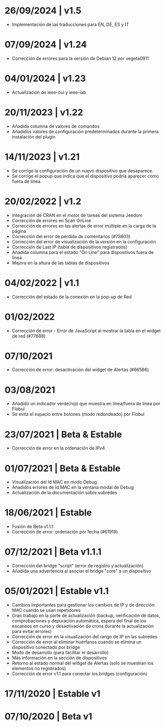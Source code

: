 # 26/09/2024 | v1.5
* Implementación de las traducciones para EN, DE, ES y IT

# 07/09/2024 | v1.24
* Corrección de errores para la versión de Debian 12 por vegeta0911

# 04/01/2024 | v1.23
* Actualización de ieee-oui y ieee-iab

# 20/11/2023 | v1.22
* Añadida columna de valores de comandos
* Añadidos valores de configuración predeterminados durante la primera instalación del plugin

# 14/11/2023 | v1.21
* Se corrige la configuración de un nuevo dispositivo que desaparece.
* Se corrige el popup que indica que el dispositivo podría aparecer como fuera de línea.

# 20/02/2022 | v1.2
* Integración de CRAN en el motor de tareas del sistema Jeedom
* Corrección de errores en Scan OnLine
* Corrección de errores en las alertas de error múltiple en la carga de la página
* Corrección del error de pérdida de comentarios (#73803)
* Corrección del error de visualización de la versión en la configuración
* Corrección de Last IP (tabla de dispositivos registrados)
* Añadida columna para el estado "On Line" para dispositivos fuera de línea
* Mejora en la altura de las tablas de dispositivos

# 04/02/2022 | v1.1
* Corrección del estado de la conexión en la pop-up de Red

# 01/02/2022
* Corrección de error - Error de JavaScript al mostrar la tabla en el widget de red (#77688)

# 07/10/2021
* Corrección de error: desactivación del widget de Alertas (#66586)

# 03/08/2021
* Añadido un indicador verde/rojo que muestra en línea/fuera de línea por Flobul
* Se evita el espacio entre botones (modo redondeado) por Flobul

# 23/07/2021 | Beta & Estable
* Corrección de error en la ordenación de IPv4

# 01/07/2021 | Beta & Estable
* Visualización del Id MAC en modo Debug
* Añadidos errores de Id MAC en la ventana modal de Debug
* Actualización de la documentación sobre subredes

# 18/06/2021 | Estable
* Fusión de Beta v1.1.1
* Corrección de error: ordenación por fecha (#61919)

# 07/12/2021 | Beta v1.1.1
* Corrección del bridge "script" (error de registro y actualización)
* Añadida una advertencia al asociar el bridge "core" a un dispositivo

# 05/01/2021 | Estable v1.1
* Cambios importantes para gestionar los cambios de IP y de dirección MAC cuando se usan repetidores
* Gran trabajo en la parte de actualización (backup, verificación de datos, comprobaciones y depuración automática, espera del final de los escaneos en curso y desactivación de crons durante la actualización para evitar errores)
* Corrección de error en la visualización del rango de IP en las subredes
* Corrección de error al eliminar huérfanos cuando se elimina un dispositivo conectado por bridge
* Modo de desarrollo (para facilitar el desarrollo)
* Más información en la sección de dispositivos
* Retorno al estado normal del widget de Alertas (solo se muestran los elementos no registrados)
* Corrección de error v1.1 para conectar los bridges (configuración)

# 17/11/2020 | Estable v1

# 07/10/2020 | Beta v1
